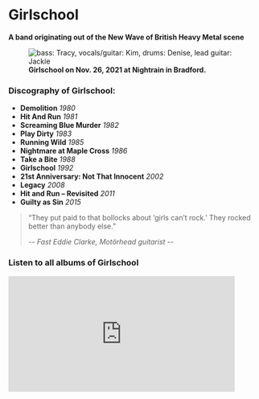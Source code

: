 <!DOCTYPE html>
<html>

<head>
  <link rel="stylesheet"
        ref="styles.css/>
</head>
<body>
  <main id="main">
    <h1 id="title">Girlschool</h1>
    <p><strong>A band originating out of the New Wave of British Heavy Metal scene</strong></p>
    <figure id="img-div">
      <img id="image" src="https://i0.wp.com/rocknloadmag.com/wp-content/uploads/2021/11/gs-1.jpg?w=1500&ssl=1""
          alt=" bass: Tracy, vocals/guitar: Kim, drums: Denise, lead guitar: Jackie" />
      <figcaption id="img-caption">
        <strong>Girlschool on Nov. 26, 2021 at Nightrain in Bradford.</strong>
      </figcaption>
    </figure>
    <section id="tribute-info">
      <h3 id="headline">Discography of Girlschool:</h3>
      <ul>
        <li><strong>Demolition</strong><em> 1980</em>
        </li>
        <li><strong>Hit And Run</strong><em> 1981</em>
        </li>
        <li><strong>Screaming Blue Murder</strong><em> 1982</em>
        </li>
        <li><strong>Play Dirty</strong> <em> 1983</em>
        </li>
        <li><strong>Running Wild</strong> <em> 1985</em>
        </li>
        <li><strong>Nightmare at Maple Cross</strong> <em> 1986</em>
        </li>
        <li><strong>Take a Bite</strong> <em> 1988</em>
        </li>
        <li><strong>Girlschool</strong><em> 1992</em>
        </li>
        <li><strong>21st Anniversary: Not That Innocent</strong><em> 2002</em>
        </li>
        <li><strong>Legacy</strong><em> 2008</em>
        </li>
        <li><strong>Hit and Run – Revisited</strong><em> 2011</em>
        </li>
        <li><strong>Guilty as Sin</strong><em> 2015</em>
        </li>
      </ul>
      <blockquote cite="https://www.loudersound.com/features/girlschool-the-story-of-metals-original-riot-girls""
        >
          <p>
            “They put paid to that bollocks about ‘girls can’t rock.’ They rocked better than anybody else.”
          </p>
          <cite>-- Fast Eddie Clarke, Motörhead guitarist --</cite>
        </blockquote>
        <h3>
          Listen to all albums of <strong>Girlschool </strong>
          <a
            id=" tribute-link" href="https://www.youtube.com/channel/UCHYKzyqS2j_HwaTmpMoowRQ/playlists" target="_blank">
        <ion-icon name="logo-youtube" target="_blank">
          <ion-icon name="logo-youtube"></ion-icon></a></a>
          </h3>
          <iframe width="450" height="230" src="https://www.youtube.com/embed/Etzg3tMPXHg" title="YouTube video player" frameborder="0" allow="accelerometer; autoplay; clipboard-write; encrypted-media; gyroscope; picture-in-picture" allowfullscreen></iframe>
          <script type="module" src="https://unpkg.com/ionicons@5.5.2/dist/ionicons/ionicons.esm.js"></script>
          <script nomodule src="https://unpkg.com/ionicons@5.5.2/dist/ionicons/ionicons.js"></script>
    </section>
  </main>
</body>

</html>
